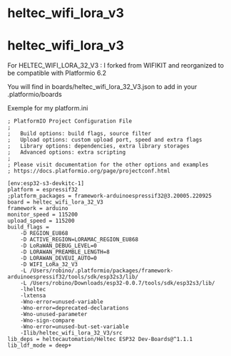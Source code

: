 # heltec_wifi_lora_v3
# heltec_wifi_lora_v3

For HELTEC_WIFI_LORA_32_V3 : I forked from WIFIKIT and reorganized to be compatible with Platformio 6.2

You will find in boards/heltec_wifi_lora_32_V3.json to add in your .platformio/boards 

Exemple for my platform.ini
```
; PlatformIO Project Configuration File
;
;   Build options: build flags, source filter
;   Upload options: custom upload port, speed and extra flags
;   Library options: dependencies, extra library storages
;   Advanced options: extra scripting
;
; Please visit documentation for the other options and examples
; https://docs.platformio.org/page/projectconf.html

[env:esp32-s3-devkitc-1]
platform = espressif32
;platform_packages = framework-arduinoespressif32@3.20005.220925
board = heltec_wifi_lora_32_V3
framework = arduino
monitor_speed = 115200
upload_speed = 115200
build_flags = 
	-D REGION_EU868
	-D ACTIVE_REGION=LORAMAC_REGION_EU868
	-D LoRaWAN_DEBUG_LEVEL=0
	-D LORAWAN_PREAMBLE_LENGTH=8
	-D LORAWAN_DEVEUI_AUTO=0
	-D WIFI_LoRa_32_V3
	-L /Users/robino/.platformio/packages/framework-arduinoespressif32/tools/sdk/esp32s3/lib/
	-L /Users/robino/Downloads/esp32-0.0.7/tools/sdk/esp32s3/lib/
	-lheltec
	-lxtensa	
	-Wno-error=unused-variable
	-Wno-error=deprecated-declarations
	-Wno-unused-parameter
	-Wno-sign-compare
	-Wno-error=unused-but-set-variable
	-Ilib/heltec_wifi_lora_32_V3/src
lib_deps = heltecautomation/Heltec ESP32 Dev-Boards@^1.1.1
lib_ldf_mode = deep+
```
